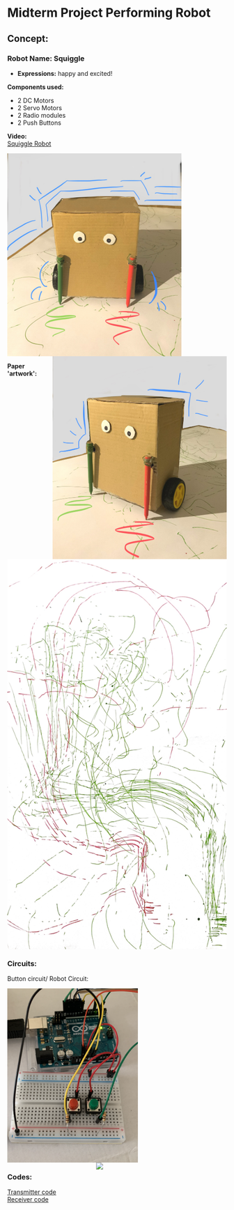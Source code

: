 # Midterm Project Performing Robot 
## Concept:
### Robot Name: Squiggle
- **Expressions:** happy and excited!

**Components used:** 
- 2 DC Motors
- 2 Servo Motors
- 2 Radio modules
- 2 Push Buttons

**Video:**   
[Squiggle Robot](https://youtu.be/SD4k7RjuRM4)  

<img src="https://github.com/SalamaAlmheiri/Performing-Robots/blob/main/midtermProject/Squiggle.jpg" width=400 align=center>     <img src="https://github.com/SalamaAlmheiri/Performing-Robots/blob/main/midtermProject/Squiggle2.jpg" width=400 align=right>

**Paper 'artwork':**  
<img src="https://github.com/SalamaAlmheiri/Performing-Robots/blob/main/midtermProject/Paper%20drawing.jpg" width=600 align=center>

### Circuits:    
Button circuit/ Robot Circuit:

<img src="https://github.com/SalamaAlmheiri/Performing-Robots/blob/main/midtermProject/p4.png" width=300 align=center>   <img src="-" width=300 align=right>

### Codes:  
[Transmitter code](https://github.com/SalamaAlmheiri/Performing-Robots/blob/main/midtermProject/MidtermTransmitterFinal.ino)   
[Receiver code](https://github.com/SalamaAlmheiri/Performing-Robots/blob/main/midtermProject/MidtermReceiverFinal.ino)
